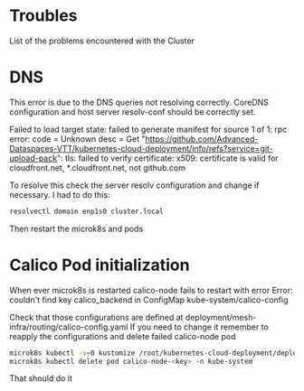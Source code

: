 # Troubles
List of the problems encountered with the Cluster
# DNS
This error is due to the DNS queries not resolving correctly. CoreDNS configuration and host server resolv-conf should be correctly set.

Failed to load target state: failed to generate manifest for source 1 of 1: rpc error: code = Unknown desc = Get "https://github.com/Advanced-Dataspaces-VTT/kubernetes-cloud-deployment/info/refs?service=git-upload-pack": tls: failed to verify certificate: x509: certificate is valid for cloudfront.net, *.cloudfront.net, not github.com

To resolve this check the server resolv configuration and change if necessary. I had to do this:
```bash
resolvectl domain enp1s0 cluster.local
```
Then restart the microk8s and pods

# Calico Pod initialization
When ever microk8s is restarted calico-node fails to restart with error 
Error: couldn't find key calico_backend in ConfigMap kube-system/calico-config

Check that those configurations are defined at deployment/mesh-infra/routing/calico-config.yaml
If you need to change it remember to reapply the configurations and delete failed calico-node pod
```bash
microk8s kubectl -v=0 kustomize /root/kubernetes-cloud-deployment/deployment/mesh-infra/ | microk8s kubectl -v=0 apply -f -
microk8s kubectl delete pod calico-node-<key> -n kube-system
```
That should do it

